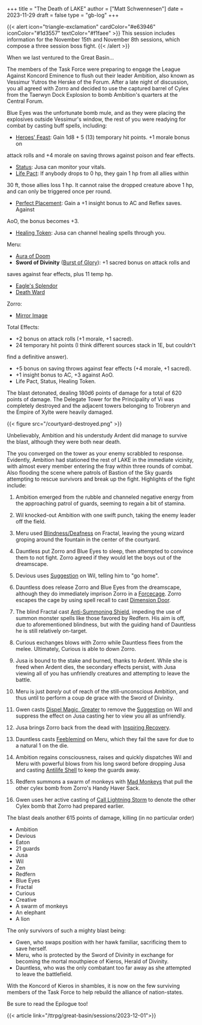 +++
title = "The Death of LAKE"
author = ["Matt Schwennesen"]
date = 2023-11-29
draft = false
type = "gb-log"
+++

{{< alert icon="triangle-exclamation" cardColor="#e63946" iconColor="#1d3557" textColor="#f1faee" >}}
This session includes information for the November 15th and November 8th
sessions, which compose a three session boss fight.
{{< /alert >}}

When we last ventured to the Great Basin...

The members of the Task Force were preparing to engage the League Against
Koncord Eminence to flush out their leader Ambition, also known as Vessimur
Yutros the Herske of the Forum. After a late night of discussion, you all
agreed with Zorro and decided to use the captured barrel of Cylex from the
Taerwyn Dock Explosion to bomb Ambition's quarters at the Central Forum.

Blue Eyes was the unfortunate bomb mule, and as they were placing the explosives
outside Vessimur's window, the rest of you were readying for combat by casting
buff spells, including:

-   [Heroes' Feast](https://aonprd.com/SpellDisplay.aspx?ItemName=Heroes%27%20Feast): Gain 1d8 + 5 (13) temporary hit points. +1 morale bonus on

attack rolls and +4 morale on saving throws against poison and fear effects.

-   [Status](https://aonprd.com/SpellDisplay.aspx?ItemName=Status): Jusa can monitor your vitals.
-   [Life Pact](https://aonprd.com/SpellDisplay.aspx?ItemName=Life%20Pact): If anybody drops to 0 hp, they gain 1 hp from all allies within

30 ft, those allies loss 1 hp. It cannot raise the dropped creature above 1
hp, and can only be triggered once per round.

-   [Perfect Placement](https://aonprd.com/SpellDisplay.aspx?ItemName=Perfect%20Placement): Gain a +1 insight bonus to AC and Reflex saves. Against

AoO, the bonus becomes +3.

-   [Healing Token](https://aonprd.com/SpellDisplay.aspx?ItemName=Healing%20Token): Jusa can channel healing spells through you.

Meru:

-   [Aura of Doom](https://aonprd.com/SpellDisplay.aspx?ItemName=Aura%20of%20Doom)
-   **Sword of Divinity** ([Burst of Glory](https://aonprd.com/SpellDisplay.aspx?ItemName=Burst%20of%20Glory)): +1 sacred bonus on attack rolls and

saves against fear effects, plus 11 temp hp.

-   [Eagle's Splendor](https://aonprd.com/SpellDisplay.aspx?ItemName=Eagle%27s%20Splendor)
-   [Death Ward](https://aonprd.com/SpellDisplay.aspx?ItemName=Death%20Ward)

Zorro:

-   [Mirror Image](https://aonprd.com/SpellDisplay.aspx?ItemName=Mirror%20Image)

Total Effects:

-   +2 bonus on attack rolls (+1 morale, +1 sacred).
-   24 temporary hit points (I think different sources stack in 1E, but couldn't

find a definitive answer).

-   +5 bonus on saving throws against fear effects (+4 morale, +1 sacred).
-   +1 insight bonus to AC, +3 against AoO.
-   Life Pact, Status, Healing Token.

The blast detonated, dealing 180d6 points of damage for a total of 620 points of
damage. The Delegate Tower for the Principality of Vi was completely destroyed
and the adjacent towers belonging to Trobreryn and the Empire of Xylte were
heavily damaged.

{{< figure src="/courtyard-destroyed.png" >}}

Unbelievably, Ambition and his understudy Ardent did manage to survive the
blast, although they were both near death.

The you converged on the tower as your enemy scrabbled to response. Evidently,
Ambition had stationed the rest of LAKE in the immediate vicinity, with almost
every member entering the fray within three rounds of combat. Also flooding the
scene where patrols of Bastion of the Sky guards attempting to rescue survivors
and break up the fight. Highlights of the fight include:

1.  Ambition emerged from the rubble and channeled negative energy from the
    approaching patrol of guards, seeming to regain a bit of stamina.

2.  Wil knocked-out Ambition with one swift punch, taking the enemy leader off
    the field.

3.  Meru used [Blindness/Deafness](https://aonprd.com/SpellDisplay.aspx?ItemName=Blindness/Deafness) on Fractal, leaving the young wizard groping
    around the fountain in the center of the courtyard.

4.  Dauntless put Zorro and Blue Eyes to sleep, then attempted to convince them
    to not fight. Zorro agreed if they would let the boys out of the dreamscape.

5.  Devious uses [Suggestion](https://aonprd.com/SpellDisplay.aspx?ItemName=Suggestion) on Wil, telling him to "go home".

6.  Dauntless does release Zorro and Blue Eyes from the dreamscape, although they
    do immediately imprison Zorro in a [Forcecage](https://aonprd.com/SpellDisplay.aspx?ItemName=Forcecage). Zorro escapes the cage by using
    spell recall to cast [Dimension Door](https://aonprd.com/SpellDisplay.aspx?ItemName=Dimension%20Door).

7.  The blind Fractal cast [Anti-Summoning Shield](https://aonprd.com/SpellDisplay.aspx?ItemName=Anti-Summoning%20Shield), impeding the use of summon
    monster spells like those favored by Redfern. His aim is off, due to
    aforementioned blindness, but with the guiding hand of Dauntless he is still
    relatively on-target.

8.  Curious exchanges blows with Zorro while Dauntless flees from the
    melee. Ultimately, Curious is able to down Zorro.

9.  Jusa is bound to the stake and burned, thanks to Ardent. While she is freed
    when Ardent dies, the secondary effects persist, with Jusa viewing all of you
    has unfriendly creatures and attempting to leave the battle.

10. Meru is just _barely_ out of reach of the still-unconscious Ambition, and thus
    until to perform a coup de grace with the Sword of Divinity.

11. Gwen casts [Dispel Magic, Greater](https://aonprd.com/SpellDisplay.aspx?ItemName=Dispel%20Magic,%20Greater) to remove the [Suggestion](https://aonprd.com/SpellDisplay.aspx?ItemName=Suggestion) on Wil and
    suppress the effect on Jusa casting her to view you all as unfriendly.

12. Jusa brings Zorro back from the dead with [Inspiring Recovery](https://aonprd.com/SpellDisplay.aspx?ItemName=Inspiring%20Recovery).

13. Dauntless casts [Feeblemind](https://aonprd.com/SpellDisplay.aspx?ItemName=Feeblemind) on Meru, which they fail the save for due to a
    natural 1 on the die.

14. Ambition regains consciousness, raises and quickly dispatches Wil and Meru
    with powerful blows from his long sword before dropping Jusa and casting
    [Antilife Shell](https://aonprd.com/SpellDisplay.aspx?ItemName=Antilife%20Shell) to keep the guards away.

15. Redfern summons a swarm of monkeys with [Mad Monkeys](https://aonprd.com/SpellDisplay.aspx?ItemName=Mad%20Monkeys) that pull the other
    cylex bomb from Zorro's Handy Haver Sack.

16. Gwen uses her active casting of [Call Lightning Storm](https://aonprd.com/SpellDisplay.aspx?ItemName=Call%20Lightning%20Storm) to denote the other
    Cylex bomb that Zorro had prepared earlier.

The blast deals another 615 points of damage, killing (in no particular order)

-   Ambition
-   Devious
-   Eaton
-   21 guards
-   Jusa
-   Wil
-   Zen
-   Redfern
-   Blue Eyes
-   Fractal
-   Curious
-   Creative
-   A swarm of monkeys
-   An elephant
-   A lion

The only survivors of such a mighty blast being:

-   Gwen, who swaps position with her hawk familiar, sacrificing them to save
    herself.
-   Meru, who is protected by the Sword of Divinity in exchange for becoming the
    mortal mouthpiece of Kieros, Herald of Divinity.
-   Dauntless, who was the only combatant too far away as she attempted to leave
    the battlefield.

With the Koncord of Kieros in shambles, it is now on the few surviving members of
the Task Force to help rebuild the alliance of nation-states.

Be sure to read the Epilogue too!

{{< article link="/ttrpg/great-basin/sessions/2023-12-01">}}
